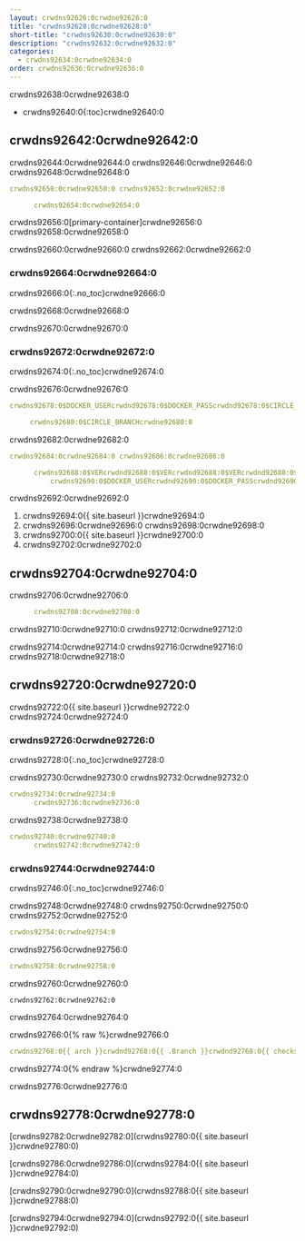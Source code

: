 ```yaml
---
layout: crwdns92626:0crwdne92626:0
title: "crwdns92628:0crwdne92628:0"
short-title: "crwdns92630:0crwdne92630:0"
description: "crwdns92632:0crwdne92632:0"
categories:
  - crwdns92634:0crwdne92634:0
order: crwdns92636:0crwdne92636:0
---
```

crwdns92638:0crwdne92638:0

- crwdns92640:0{:toc}crwdne92640:0

## crwdns92642:0crwdne92642:0

crwdns92644:0crwdne92644:0 crwdns92646:0crwdne92646:0 crwdns92648:0crwdne92648:0

```yaml
crwdns92650:0crwdne92650:0 crwdns92652:0crwdne92652:0

      crwdns92654:0crwdne92654:0
```

crwdns92656:0[primary-container]crwdne92656:0 crwdns92658:0crwdne92658:0

crwdns92660:0crwdne92660:0 crwdns92662:0crwdne92662:0

### crwdns92664:0crwdne92664:0

crwdns92666:0{:.no_toc}crwdne92666:0

crwdns92668:0crwdne92668:0

crwdns92670:0crwdne92670:0

### crwdns92672:0crwdne92672:0

crwdns92674:0{:.no_toc}crwdne92674:0

crwdns92676:0crwdne92676:0

```yaml
crwdns92678:0$DOCKER_USERcrwdnd92678:0$DOCKER_PASScrwdnd92678:0$CIRCLE_BRANCHcrwdne92678:0

     crwdns92680:0$CIRCLE_BRANCHcrwdne92680:0
```

crwdns92682:0crwdne92682:0

```yaml
crwdns92684:0crwdne92684:0 crwdns92686:0crwdne92686:0

      crwdns92688:0$VERcrwdnd92688:0$VERcrwdnd92688:0$VERcrwdnd92688:0$CIRCLE_BUILD_NUMcrwdnd92688:0$TAGcrwdne92688:0     
          crwdns92690:0$DOCKER_USERcrwdnd92690:0$DOCKER_PASScrwdnd92690:0$TAGcrwdne92690:0
```

crwdns92692:0crwdne92692:0

1. crwdns92694:0{{ site.baseurl }}crwdne92694:0
2. crwdns92696:0crwdne92696:0 crwdns92698:0crwdne92698:0
3. crwdns92700:0{{ site.baseurl }}crwdne92700:0
4. crwdns92702:0crwdne92702:0

## crwdns92704:0crwdne92704:0

crwdns92706:0crwdne92706:0

```yaml
      crwdns92708:0crwdne92708:0
```

crwdns92710:0crwdne92710:0 crwdns92712:0crwdne92712:0

crwdns92714:0crwdne92714:0 crwdns92716:0crwdne92716:0 crwdns92718:0crwdne92718:0

## crwdns92720:0crwdne92720:0

crwdns92722:0{{ site.baseurl }}crwdne92722:0 crwdns92724:0crwdne92724:0

### crwdns92726:0crwdne92726:0

crwdns92728:0{:.no_toc}crwdne92728:0

crwdns92730:0crwdne92730:0 crwdns92732:0crwdne92732:0

```yaml
crwdns92734:0crwdne92734:0
      crwdns92736:0crwdne92736:0
```

crwdns92738:0crwdne92738:0

```yaml
crwdns92740:0crwdne92740:0
      crwdns92742:0crwdne92742:0
```

### crwdns92744:0crwdne92744:0

crwdns92746:0{:.no_toc}crwdne92746:0

crwdns92748:0crwdne92748:0 crwdns92750:0crwdne92750:0 crwdns92752:0crwdne92752:0

```yaml
crwdns92754:0crwdne92754:0
```

crwdns92756:0crwdne92756:0

```yaml
crwdns92758:0crwdne92758:0
```

crwdns92760:0crwdne92760:0

    crwdns92762:0crwdne92762:0
    

crwdns92764:0crwdne92764:0

crwdns92766:0{% raw %}crwdne92766:0

```yaml
crwdns92768:0{{ arch }}crwdnd92768:0{{ .Branch }}crwdnd92768:0{{ checksum "Gemfile.lock" }}crwdnd92768:0{{ arch }}crwdnd92768:0{{ .Branch }}crwdnd92768:0{{ arch }}crwdnd92768:0$CACHE_PATHcrwdnd92768:0$NAMEcrwdnd92768:0$CACHE_PATHcrwdne92768:0 crwdns92770:0$NAMEcrwdnd92770:0$NAMEcrwdnd92770:0$NAMEcrwdnd92770:0$NAMEcrwdnd92770:0$NAMEcrwdnd92770:0$NAMEcrwdne92770:0 crwdns92772:0$CACHE_PATHcrwdnd92772:0$NAMEcrwdnd92772:0{{ arch }}crwdnd92772:0{{ .Branch }}crwdnd92772:0{{ checksum "Gemfile.lock" }}crwdne92772:0
```

crwdns92774:0{% endraw %}crwdne92774:0

crwdns92776:0crwdne92776:0

## crwdns92778:0crwdne92778:0

[crwdns92782:0crwdne92782:0](crwdns92780:0{{ site.baseurl }}crwdne92780:0)

[crwdns92786:0crwdne92786:0](crwdns92784:0{{ site.baseurl }}crwdne92784:0)

[crwdns92790:0crwdne92790:0](crwdns92788:0{{ site.baseurl }}crwdne92788:0)

[crwdns92794:0crwdne92794:0](crwdns92792:0{{ site.baseurl }}crwdne92792:0)